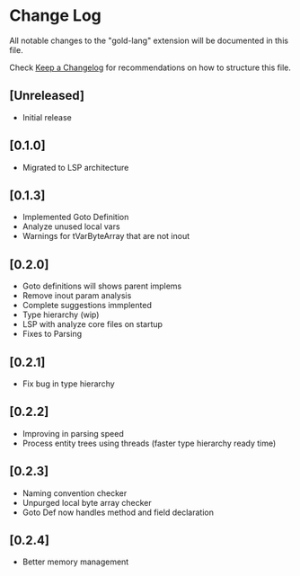 # Change Log

All notable changes to the "gold-lang" extension will be documented in this file.

Check [Keep a Changelog](http://keepachangelog.com/) for recommendations on how to structure this file.

## [Unreleased]

- Initial release

## [0.1.0]

- Migrated to LSP architecture

## [0.1.3]
- Implemented Goto Definition
- Analyze unused local vars
- Warnings for tVarByteArray that are not inout

## [0.2.0]
- Goto definitions will shows parent implems
- Remove inout param analysis
- Complete suggestions immplented
- Type hierarchy (wip)
- LSP with analyze core files on startup
- Fixes to Parsing

## [0.2.1]
- Fix bug in type hierarchy

## [0.2.2]
- Improving in parsing speed
- Process entity trees using threads (faster type hierarchy ready time)

## [0.2.3]
- Naming convention checker
- Unpurged local byte array checker
- Goto Def now handles method and field declaration

## [0.2.4]
- Better memory management